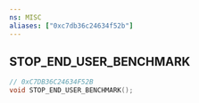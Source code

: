 ```yaml
---
ns: MISC
aliases: ["0xc7db36c24634f52b"]
---
```

## STOP_END_USER_BENCHMARK

```c
// 0xC7DB36C24634F52B
void STOP_END_USER_BENCHMARK();
```
